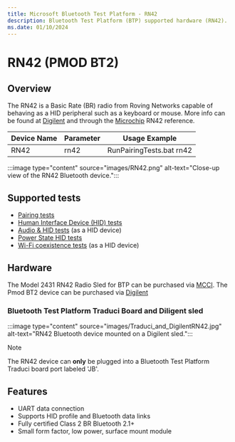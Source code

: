 ```yaml
---
title: Microsoft Bluetooth Test Platform - RN42
description: Bluetooth Test Platform (BTP) supported hardware (RN42).
ms.date: 01/10/2024
---
```


# RN42 (PMOD BT2)

## Overview

The RN42 is a Basic Rate (BR) radio from Roving Networks capable of behaving as a HID peripheral such as a keyboard or mouse. More info can be found at [Digilent](https://store.digilentinc.com/pmod-bt2-bluetooth-interface/) and through the [Microchip](https://www.microchip.com/product/RN42) RN42 reference.

| Device Name | Parameter | Usage Example |
| --- | --- | --- |
| RN42 | rn42 | RunPairingTests.bat rn42 |

:::image type="content" source="images/RN42.png" alt-text="Close-up view of the RN42 Bluetooth device.":::

## Supported tests

- [Pairing tests](testing-BTP-tests-pairing.md)
- [Human Interface Device (HID) tests](testing-BTP-tests-hid.md)
- [Audio & HID tests](testing-BTP-tests-audio-hid.md) (as a HID device)
- [Power State HID tests](testing-BTP-tests-power-state-hid.md)
- [Wi-Fi coexistence tests](testing-BTP-tests-wifi.md) (as a HID device)

## Hardware

The Model 2431 RN42 Radio Sled for BTP can be purchased via [MCCI](https://store.mcci.com/collections/frontpage/products/rn42-sled). The Pmod BT2 device can be purchased via [Digilent](https://store.digilentinc.com/pmod-bt2-bluetooth-interface/)

### Bluetooth Test Platform Traduci Board and Diligent sled

:::image type="content" source="images/Traduci_and_DigilentRN42.jpg" alt-text="RN42 Bluetooth device mounted on a Digilent sled.":::

> [!NOTE]
> The RN42 device can **only** be plugged into a Bluetooth Test Platform Traduci board port labeled 'JB'.

## Features

- UART data connection
- Supports HID profile and Bluetooth data links
- Fully certified Class 2 BR Bluetooth 2.1+
- Small form factor, low power, surface mount module

